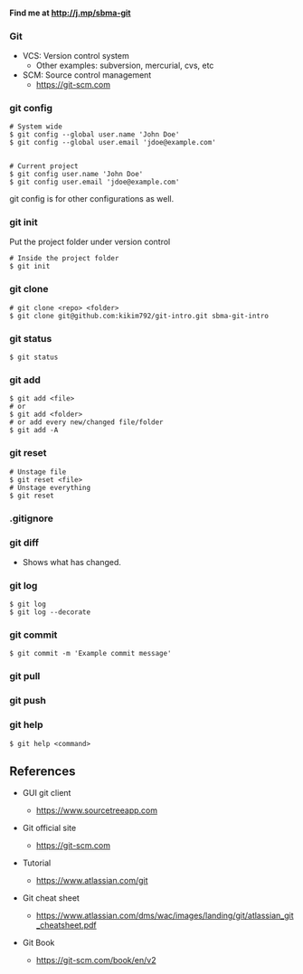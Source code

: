 #### Find me at http://j.mp/sbma-git

### Git
* VCS: Version control system
  * Other examples: subversion, mercurial, cvs, etc
* SCM: Source control management
  * https://git-scm.com


### git config
```
# System wide
$ git config --global user.name 'John Doe'
$ git config --global user.email 'jdoe@example.com'


# Current project
$ git config user.name 'John Doe'
$ git config user.email 'jdoe@example.com'

```
git config is for other configurations as well.


### git init
Put the project folder under version control
```
# Inside the project folder
$ git init
```

### git clone
```
# git clone <repo> <folder>
$ git clone git@github.com:kikim792/git-intro.git sbma-git-intro
```

### git status
```
$ git status
```

### git add
```
$ git add <file>
# or
$ git add <folder>
# or add every new/changed file/folder
$ git add -A
```

### git reset
```
# Unstage file
$ git reset <file>
# Unstage everything
$ git reset
```

### .gitignore

### git diff
* Shows what has changed.

### git log
```
$ git log
$ git log --decorate
```

### git commit
```
$ git commit -m 'Example commit message'
```

### git pull

### git push

### git help
```
$ git help <command>
```

References
----------

* GUI git client
  * https://www.sourcetreeapp.com

* Git official site
  * https://git-scm.com

* Tutorial
  * https://www.atlassian.com/git

* Git cheat sheet
  * https://www.atlassian.com/dms/wac/images/landing/git/atlassian_git_cheatsheet.pdf

* Git Book
  * https://git-scm.com/book/en/v2

